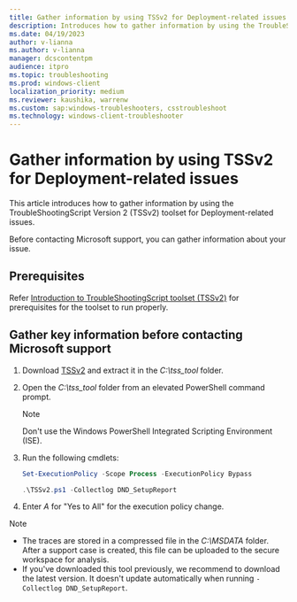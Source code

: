 ```yaml
---
title: Gather information by using TSSv2 for Deployment-related issues
description: Introduces how to gather information by using the TroubleShootingScript Version 2 (TSSv2) toolset for Deployment-related issues.
ms.date: 04/19/2023
author: v-lianna
ms.author: v-lianna
manager: dcscontentpm
audience: itpro
ms.topic: troubleshooting
ms.prod: windows-client
localization_priority: medium
ms.reviewer: kaushika, warrenw
ms.custom: sap:windows-troubleshooters, csstroubleshoot
ms.technology: windows-client-troubleshooter
---
```

# Gather information by using TSSv2 for Deployment-related issues

This article introduces how to gather information by using the TroubleShootingScript Version 2 (TSSv2) toolset for Deployment-related issues.

Before contacting Microsoft support, you can gather information about your issue.

## Prerequisites

Refer [Introduction to TroubleShootingScript toolset (TSSv2)](introduction-to-troubleshootingscript-toolset-tssv2.md#prerequisites) for prerequisites for the toolset to run properly.

## Gather key information before contacting Microsoft support

1. Download [TSSv2](https://aka.ms/getTSSv2) and extract it in the *C:\\tss_tool* folder.
2. Open the *C:\\tss_tool* folder from an elevated PowerShell command prompt.  
    > [!NOTE]
    > Don't use the Windows PowerShell Integrated Scripting Environment (ISE).
3. Run the following cmdlets:

    ```powershell
    Set-ExecutionPolicy -Scope Process -ExecutionPolicy Bypass
    ```

    ```powershell
    .\TSSv2.ps1 -Collectlog DND_SetupReport
    ```

4. Enter *A* for "Yes to All" for the execution policy change.

> [!NOTE]
>
> - The traces are stored in a compressed file in the *C:\\MSDATA* folder. After a support case is created, this file can be uploaded to the secure workspace for analysis.
> - If you've downloaded this tool previously, we recommend to download the latest version. It doesn't update automatically when running `-Collectlog DND_SetupReport`.
